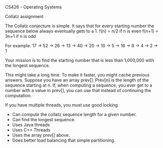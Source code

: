 CS426 - Operating Systems

Collatz assignment

The Collatz conjecture is simple.  It says that for every starting number
the sequence below always eventually gets to a 1.
    f(n) = n/2 if n is even
    f(n+1) = 3n+1 if n is odd

For example.
  17 -> 52 -> 26 -> 13 -> 40 -> 20 -> 10 -> 5 -> 16 -> 8 -> 4 -> 2 -> 1


Your mission is to find the starting number that is less than 1,000,000 with
the longest sequence.

This might take a long time.  To make it faster, you might cache previous
answers. Suppose you have an array prev[].  Prev[n] is the length of the 
sequence starting at n.  If, when computing a sequence, you ever get to a
number with a value in prev[], you can use that instead of continuing the 
computation.

If you have multiple threads, you must use good locking.


* Can compute the collatz sequence length for a given number.
* Can find the longest sequence.
* Uses Java threads
* Uses C++ Threads
* Uses the array prev[] above.
* Does better load balancing that simple partitioning.